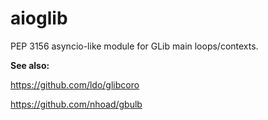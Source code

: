 # aioglib
PEP 3156 asyncio-like module for GLib main loops/contexts.

**See also:**

https://github.com/ldo/glibcoro

https://github.com/nhoad/gbulb
